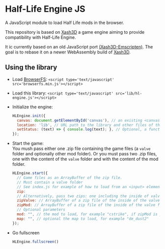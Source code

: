 # Half-Life Engine JS

A JavaScript module to load Half Life mods in the browser.

This repository is based on [Xash3D](https://github.com/FWGS/xash3d-fwgs) a game engine aiming to provide compatibility with Half-Life Engine.

It ic currently based on an old JavaScript port [(Xash3D-Emscripten)](https://github.com/iCrazyBlaze/Xash3D-Emscripten). The goal is to rebase it on a newer WebAssembly build of [Xash3D](https://github.com/FWGS/xash3d-fwgs).

## Using the library

* Load [BrowserFS](https://github.com/jvilk/BrowserFS): `<script type='text/javascript' src='browserfs.min.js'></script>`
* Load this library: `<script type='text/javascript' src='lib/hl-engine.js'></script>`
* Initialize the engine:
  ```javascript
  HLEngine.init({
    canvas: document.getElementById('canvas'), // an existing <canvas> element where the game will be rendered
    location: 'lib', // URL path to the library and other files of this repo
    setStatus: (text) => { console.log(text); }, // Optional, a function to display status messages
  });
  ```
* Start the game:  
  You mush pass either one .zip file containing the game files (a `valve` folder and optionally other mod folder).
  Or you must pass two .zip files, one with the content of the `valve` folder and with the content of the mod folder.
  ```javascript
  HLEngine.start({
    // Game files as an ArrayBuffer of the zip file. 
    // Must contain a valve folder
    // See index.js for example of how to load from an <input> element
    zip: 
    // Alternatively, pass two zips: one including the inside of valve folder and one with the inside of the mod folder
    zipValve: // ArrayBuffer of a zip file of the inside of the valve folder.
    zipMod: // ArrayBuffer of a zip file of the inside of the valve folder.
    // Optional parameters
    mod: "", // the mod to load, for example "cstrike", if zipMod is passed, must match the mod name
    map: "", // optional the map to load, for example "de_dust2"
  });
  ```

* Go fullscreen
  ```javascript
  HLEngine.fullscreen()
  ```